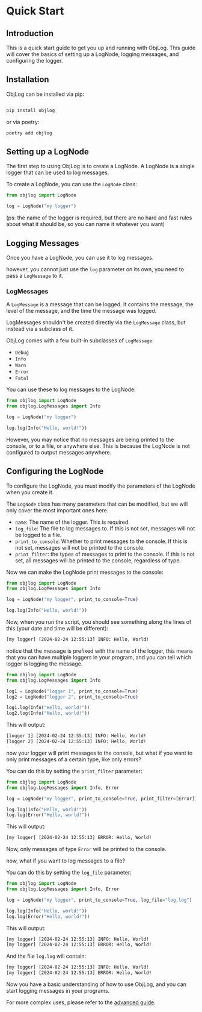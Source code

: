 # Quick Start
## Introduction

This is a quick start guide to get you up and running with ObjLog. This guide will cover the basics of setting up a
LogNode, logging messages, and configuring the logger.

## Installation

ObjLog can be installed via pip:
```bash

pip install objlog
```
or via poetry:

```bash
poetry add objlog
```

## Setting up a LogNode

The first step to using ObjLog is to create a LogNode.
A LogNode is a single logger that can be used to log messages.

To create a LogNode, you can use the `LogNode` class:

```python
from objlog import LogNode

log = LogNode("my logger")
```

(ps: the name of the logger is required, but there are no hard and fast rules about what it should be, so you can name it whatever you want)

## Logging Messages

Once you have a LogNode, you can use it to log messages.

however, you cannot just use the `log` parameter on its own, you need to pass a `LogMessage` to it.

### LogMessages

A `LogMessage` is a message that can be logged. It contains the message, the level of the message, and the time the message was logged.

LogMessages shouldn't be created directly via the `LogMessage` class, but instead via a subclass of it.

ObjLog comes with a few built-in subclasses of `LogMessage`:

- `Debug`
- `Info`
- `Warn`
- `Error`
- `Fatal`

You can use these to log messages to the LogNode:

```python
from objlog import LogNode
from objlog.LogMessages import Info

log = LogNode("my logger")

log.log(Info("Hello, world!"))
```
However, you may notice that no messages are being printed to the console, or to a file, or anywhere else. This is because the LogNode is not configured to output messages anywhere.

## Configuring the LogNode

To configure the LogNode, you must modify the parameters of the LogNode when you create it.

The `LogNode` class has many parameters that can be modified, but we will only cover the most important ones here.

- `name`: The name of the logger. This is required.
- `log_file`: The file to log messages to. If this is not set, messages will not be logged to a file.
- `print_to_console`: Whether to print messages to the console. If this is not set, messages will not be printed to the
  console.
- `print_filter`: the types of messages to print to the console. If this is not set, all messages will be printed to the
  console, regardless of type.

Now we can make the LogNode print messages to the console:

```python
from objlog import LogNode
from objlog.LogMessages import Info

log = LogNode("my logger", print_to_console=True)

log.log(Info("Hello, world!"))
```

Now, when you run the script, you should see something along the lines of this (your date and time will be different):

```bash
[my logger] [2024-02-24 12:55:13] INFO: Hello, World!
```

notice that the message is prefixed with the name of the logger, this means that you can have multiple loggers in your program, and you can tell which logger is logging the message.

```python
from objlog import LogNode
from objlog.LogMessages import Info

log1 = LogNode("logger 1", print_to_console=True)
log2 = LogNode("logger 2", print_to_console=True)

log1.log(Info("Hello, world!"))
log2.log(Info("Hello, world!"))
```

This will output:

```bash
[logger 1] [2024-02-24 12:55:13] INFO: Hello, World!
[logger 2] [2024-02-24 12:55:13] INFO: Hello, World!
```

now your logger will print messages to the console, but what if you want to only print messages of a certain type, like only errors?

You can do this by setting the `print_filter` parameter:

```python
from objlog import LogNode
from objlog.LogMessages import Info, Error

log = LogNode("my logger", print_to_console=True, print_filter=[Error])

log.log(Info("Hello, world!"))
log.log(Error("Hello, world!"))
```

This will output:

```bash
[my logger] [2024-02-24 12:55:13] ERROR: Hello, World!
```

Now, only messages of type `Error` will be printed to the console.

now, what if you want to log messages to a file?

You can do this by setting the `log_file` parameter:

```python
from objlog import LogNode
from objlog.LogMessages import Info, Error

log = LogNode("my logger", print_to_console=True, log_file="log.log")

log.log(Info("Hello, world!"))
log.log(Error("Hello, world!"))
```

This will output:

```bash
[my logger] [2024-02-24 12:55:13] INFO: Hello, World!
[my logger] [2024-02-24 12:55:13] ERROR: Hello, World!
```

And the file `log.log` will contain:

```bash
[my logger] [2024-02-24 12:55:13] INFO: Hello, World!
[my logger] [2024-02-24 12:55:13] ERROR: Hello, World!
```

Now you have a basic understanding of how to use ObjLog, and you can start logging messages in your programs.

For more complex uses, please refer to the [advanced guide](advanced.md).
```
